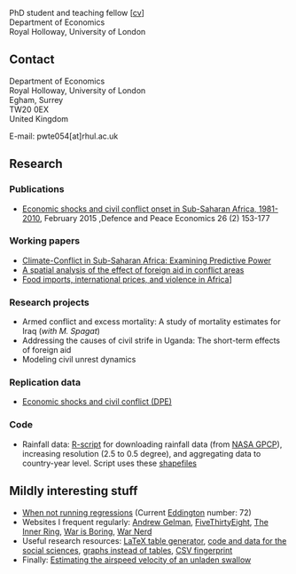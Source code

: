 PhD student and teaching fellow [[cv](https://www.dropbox.com/s/g9393px23pe5ius/SvW_CV.pdf)]<br>
Department of Economics<br>
Royal Holloway, University of London 

## Contact
Department of Economics<br>
Royal Holloway, University of London<br>
Egham, Surrey<br>
TW20 0EX<br>
United Kingdom<br>

E-mail: pwte054[at]rhul.ac.uk

## Research

### Publications
* [Economic shocks and civil conflict onset in Sub-Saharan Africa, 1981-2010](http://www.tandfonline.com/doi/full/10.1080/10242694.2014.887489), February 2015 ,Defence and Peace Economics 26 (2) 153-177

### Working papers

* [Climate-Conflict in Sub-Saharan Africa: Examining Predictive Power](http://papers.ssrn.com/sol3/papers.cfm?abstract_id=2550228)
* [A spatial analysis of the effect of foreign aid in conflict areas](http://ssrn.com/abstract=2450867)
* [Food imports, international prices, and violence in Africa](http://ssrn.com/abstract=2418973)]

### Research projects
* Armed conflict and excess mortality:  A study of mortality estimates for Iraq (_with M. Spagat_)
* Addressing the causes of civil strife in Uganda: The short-term effects of foreign aid
* Modeling civil unrest dynamics

### Replication data
* [Economic shocks and civil conflict (DPE)](http://commoneconomist.github.io/Shocks-and-Onset/)

### Code
* Rainfall data: [R-script](https://github.com/CommonEconomist/Africa-precipitation/blob/master/precipitation.R) for downloading rainfall data (from [NASA GPCP](ftp://rsd.gsfc.nasa.gov/pub/912/bolvin/GPCP_ASCII/)), increasing resolution (2.5 to 0.5 degree), and aggregating data to country-year level. Script uses these [shapefiles](http://thematicmapping.org/downloads/world_borders.php)

## Mildly interesting stuff

* [When not running regressions](http://veloviewer.com/athlete/2135375/) (Current [Eddington](http://triathlete-europe.competitor.com/2011/04/18/measuring-bike-miles-eddington-number) number: 72)
* Websites I frequent regularly: [Andrew Gelman](http://andrewgelman.com/), [FiveThirtyEight](http://fivethirtyeight.com/), [The Inner Ring](http://inrng.com/), [War is Boring](https://medium.com/war-is-boring/), [War Nerd](http://pando.com/author/garybrecher/)
* Useful research resources: [LaTeX table generator](http://truben.no/latex/table/), [code and data for the social sciences](http://faculty.chicagobooth.edu/jesse.shapiro/research/CodeAndData.pdf), [graphs instead of tables](http://tables2graphs.com/doku.php), [CSV fingerprint](http://setosa.io/csv-fingerprint/)
* Finally: [Estimating the airspeed velocity of an unladen swallow](http://style.org/unladenswallow/?none)
